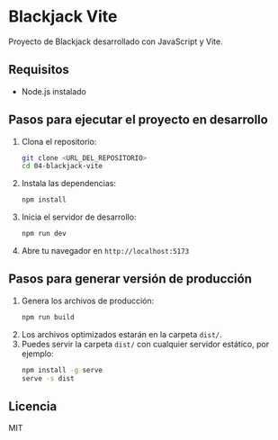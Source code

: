 # Blackjack Vite

Proyecto de Blackjack desarrollado con JavaScript y Vite.

## Requisitos

- Node.js instalado

## Pasos para ejecutar el proyecto en desarrollo

1. Clona el repositorio:
    ```bash
    git clone <URL_DEL_REPOSITORIO>
    cd 04-blackjack-vite
    ```
2. Instala las dependencias:
    ```bash
    npm install
    ```
3. Inicia el servidor de desarrollo:
    ```bash
    npm run dev
    ```
4. Abre tu navegador en `http://localhost:5173`

## Pasos para generar versión de producción

1. Genera los archivos de producción:
    ```bash
    npm run build
    ```
2. Los archivos optimizados estarán en la carpeta `dist/`.
3. Puedes servir la carpeta `dist/` con cualquier servidor estático, por ejemplo:
    ```bash
    npm install -g serve
    serve -s dist
    ```

## Licencia

MIT